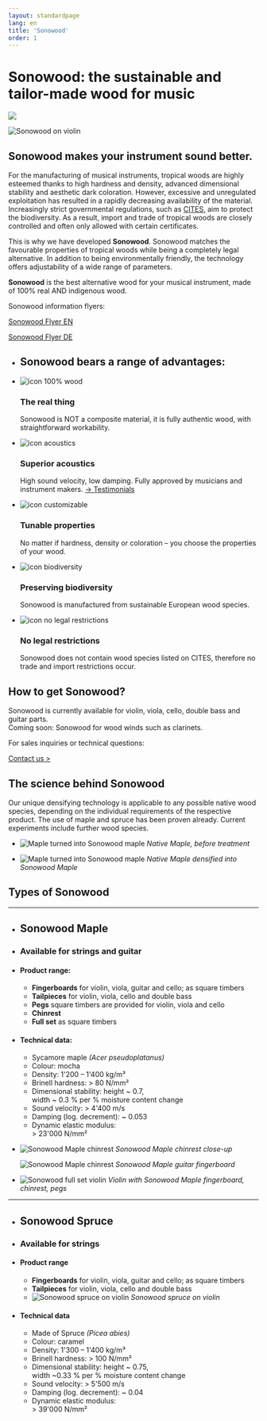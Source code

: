 ```yaml
---
layout: standardpage
lang: en
title: 'Sonowood'
order: 1
---
```


<div class="full-width-kenburns">
<div class="wrap-bg-image">

# Sonowood: the sustainable and tailor-made wood for music

![](/assets/images/arrow-d-white.svg)

</div>
<img srcset="/assets/images/sonowood_cover_2x.jpg"
     src="/assets/images/sonowood_cover.jpg" alt="Sonowood on violin">
</div>

<div class="full-width">
<div class="wrap">

## Sonowood makes your instrument sound better.

For the manufacturing of musical instruments, tropical woods are highly
esteemed thanks to high hardness and density, advanced dimensional
stability and aesthetic dark coloration. However, excessive and
unregulated exploitation has resulted in a rapidly decreasing
availability of the material. Increasingly strict governmental
regulations, such as
[CITES,](https://www.cites.org/eng/disc/species.php) aim to protect the
biodiversity. As a result, import and trade of tropical woods are
closely controlled and often only allowed with certain certificates.

This is why we have developed **Sonowood**. Sonowood matches the
favourable properties of tropical woods while being a completely legal
alternative. In addition to being environmentally friendly, the
technology offers adjustability of a wide range of parameters.

**Sonowood** is the best alternative wood for your musical instrument, made of 100% real AND indigenous wood.

Sonowood information flyers:

<a class="btn" href="/assets/docs/Flyer_Sonowood_A4-Trifold_EN_screen.pdf"> Sonowood Flyer EN</a>

<a class="btn" href="/assets/docs/Flyer_Sonowood_A4-Trifold_DE_screen.pdf"> Sonowood Flyer DE</a>

</div>
</div>

<div class="full-width-red">
<div class="wrap">

  - ## Sonowood bears a range of advantages:

  - ![icon 100% wood](/assets/logo/100.svg)

    ### The real thing

    Sonowood is NOT a composite material, it is fully authentic wood,
    with straightforward workability.

  - ![icon acoustics](/assets/logo/sound.svg)

    ### Superior acoustics

    High sound velocity, low damping. Fully approved by musicians and
    instrument makers. [→ Testimonials](/Testimonials)

  - ![icon customizable](/assets/logo/customizable.svg)

    ### Tunable properties

    No matter if hardness, density or coloration – you choose the
    properties of your wood.

  - ![icon biodiversity](/assets/logo/biodiverse.svg)

    ### Preserving biodiversity

    Sonowood is manufactured from sustainable European wood species.

  - ![icon no legal restrictions](/assets/logo/legal.svg)

    ### No legal restrictions

    Sonowood does not contain wood species listed on CITES, therefore no
    trade and import restrictions occur.

</div>
</div>

<div class="full-width-grey">
<div class="wrap">

## How to get Sonowood?

Sonowood is currently available for violin, viola, cello, double bass and guitar parts. </br>
Coming soon: Sonowood for wood winds such as clarinets.

For sales inquiries or technical questions:

<a class="btn-red" href="/Contact">Contact us ></a>

</div>
</div>

<div class="full-width">
<div class="wrap -cols2">

## The science behind Sonowood

Our unique densifying technology is applicable to any possible native
wood species, depending on the individual requirements of the respective
product. The use of maple and spruce has been proven already. Current
experiments include further wood species.

- ![Maple turned into Sonowood
maple](/assets/images/sonowood_ahorn_unverdichtet.jpg)
*Native Maple, before treatment*

- ![Maple turned into Sonowood
maple](/assets/images/sonowood_ahorn_verdichtet.jpg)
*Native Maple densified into Sonowood Maple*

</div>
</div>

<div class="full-width-grey" name="Sonowood-Types">
<div class="wrap -cols2">

## Types of Sonowood

---

  - ## Sonowood Maple

  - ### Available for strings and guitar

  - #### Product range:

      - **Fingerboards** for violin, viola, guitar and cello; as square
        timbers
      - **Tailpieces** for violin, viola, cello and double bass
      - **Pegs** square timbers are provided for violin, viola and cello
      - **Chinrest**
      - **Full set** as square timbers

  -  #### Technical data:

      - Sycamore maple *(Acer pseudoplatanus)*
      - Colour: mocha
      - Density: 1'200 – 1'400 kg/m³
      - Brinell hardness: \> 80 N/mm²
      - Dimensional stability: height \~ 0.7,  
        width \~ 0.3 % per % moisture content change
      - Sound velocity: \> 4'400 m/s
      - Damping (log. decrement): \~ 0.053
      - Dynamic elastic modulus:  
        \> 23'000 N/mm²

  - ![Sonowood Maple chinrest](/assets/images/sonowood_maple-03.jpg)
        *Sonowood Maple chinrest close-up*

    ![Sonowood Maple chinrest](/assets/images/sonowood_maple-04.jpg)
        *Sonowood Maple guitar fingerboard*

  - ![Sonowood full set violin](/assets/images/sonowood_maple-02.jpg)
        *Violin with Sonowood Maple fingerboard, chinrest, pegs*

---

  - ## Sonowood Spruce

  - ### Available for strings

  -  #### Product range

      - **Fingerboards** for violin, viola, guitar and cello; as square
        timbers
      - **Tailpieces** for violin, viola, cello and double bass
      - ![Sonowood spruce on violin](/assets/images/sonowood_spruce-02.jpg)
        *Sonowood spruce on violin*

  -  #### Technical data

      - Made of Spruce *(Picea abies)*
      - Colour: caramel
      - Density: 1'300 – 1'400 kg/m³
      - Brinell hardness: \> 100 N/mm²
      - Dimensional stability: height \~ 0.75,  
        width \~0.33 % per % moisture content change
      - Sound velocity: \> 5'500 m/s
      - Damping (log. decrement): \~ 0.04
      - Dynamic elastic modulus:  
        \> 39'000 N/mm²

</div>
</div>
